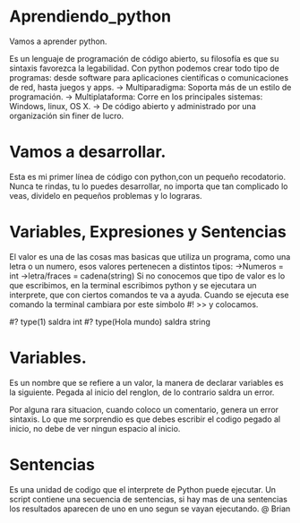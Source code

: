 # Aprendiendo_python
Vamos a aprender python.

Es un lenguaje de programación de código abierto, su filosofía es que su sintaxis favorezca la legabilidad.
Con python podemos crear todo tipo de programas: desde software para aplicaciones científicas o comunicaciones de red,
hasta juegos y apps.
  -> Multiparadigma: Soporta más de un estilo de programación.
  -> Multiplataforma: Corre en los principales sistemas: Windows, linux, OS X.
  -> De código abierto y administrado por una organización sin finer de lucro.

# Vamos a desarrollar.


Esta es mi primer línea de código con python,con un pequeño recodatorio.
Nunca te rindas, tu lo puedes desarrollar, no importa que tan complicado lo veas,
dividelo en pequeños problemas y lo lograras.
# Variables, Expresiones y Sentencias

El valor  es una de las cosas mas basicas que utiliza un  programa,
como una letra o un numero, esos valores pertenecen a distintos tipos:
  ->Numeros = int
  ->letra/fraces = cadena(string)
Si no conocemos que tipo de valor es lo que escribimos, en la terminal escribimos
python y se ejecutara un interprete, que con ciertos comandos te va a ayuda.
Cuando se ejecuta ese comando la terminal cambiara por este simbolo #! >>
y colocamos.

#? type(1)  saldra  int
#? type(Hola mundo) saldra  string

# Variables.
Es un nombre que se refiere a un valor, la manera de declarar variables es la siguiente.
Pegada al inicio del renglon, de lo contrario saldra un error.

Por alguna rara situacion, cuando coloco un comentario, genera un error sintaxis.
Lo que me sorprendio es que debes escribir el codigo pegado al inicio, no debe de ver ningun
espacio al inicio.
# Sentencias
Es una unidad de codigo que el interprete de Python puede ejecutar.
Un script contiene una secuencia de sentencias, si hay mas de una sentencias
los resultados aparecen de uno en uno segun se vayan ejecutando.
@ Brian 